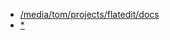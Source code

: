 + [/media/tom/projects/flatedit/docs](file:///media/tom/projects/flatedit/docs/)
+ [* ](file:///media/tom/projects/flatedit/docs/*/index.html)
